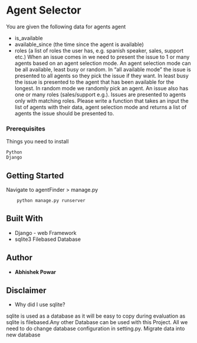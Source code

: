 # Agent Selector 

You are given the following data for agents
agent
- is_available
- available_since (the time since the agent is available)
- roles (a list of roles the user has, e.g. spanish speaker, sales, support etc.)
When an issue comes in we need to present the issue to 1 or many agents based on an agent
selection mode. An agent selection mode can be all available, least busy or random. In “all
available mode” the issue is presented to all agents so they pick the issue if they want. In least
busy the issue is presented to the agent that has been available for the longest. In random
mode we randomly pick an agent. An issue also has one or many roles (sales/support e.g.).
Issues are presented to agents only with matching roles.
Please write a function that takes an input the list of agents with their data, agent selection
mode and returns a list of agents the issue should be presented to.



### Prerequisites

Things you need to install 

```
Python
Django 
```

## Getting Started

Navigate to agentFinder > manage.py

```
    python manage.py runserver
```


## Built With

* Django - web Framework
* sqlite3  Filebased Database

## Author

* **Abhishek Powar** 



## Disclaimer

* Why did I use sqlite?

sqlite is used as a database as it will be easy to copy during evaluation as sqlite is filebased.Any other Database can be used with this Project. All we need  to do  change database configuration in setting.py. Migrate data into new database



